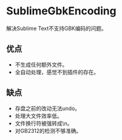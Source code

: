 # SublimeGbkEncoding

解决Sublime Text不支持GBK编码的问题。

## 优点

* 不生成任何额外文件。
* 全自动处理，感觉不到插件的存在。

## 缺点

* 存盘之前的改动无法undo。
* 处理大文件效率低。
* 文件换行符被强转成\n。
* 对GB2312的检测不够准确。
